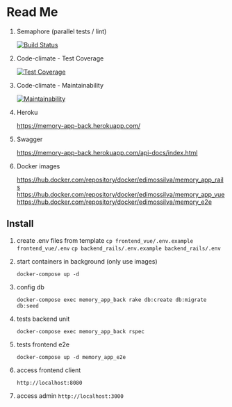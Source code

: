 # Read Me
1. Semaphore (parallel tests / lint)

   [![Build Status](https://edimossilva.semaphoreci.com/badges/memory_app/branches/master.svg?style=shields)](https://edimossilva.semaphoreci.com/projects/memory_app)

1. Code-climate - Test Coverage

   [![Test Coverage](https://api.codeclimate.com/v1/badges/acf7bd7bd4f5d1a4e7bc/test_coverage)](https://codeclimate.com/github/edimossilva/memory_app/test_coverage)

1. Code-climate - Maintainability

   [![Maintainability](https://api.codeclimate.com/v1/badges/acf7bd7bd4f5d1a4e7bc/maintainability)](https://codeclimate.com/github/edimossilva/memory_app/maintainability)

1. Heroku

   https://memory-app-back.herokuapp.com/

1. Swagger

   https://memory-app-back.herokuapp.com/api-docs/index.html

1. Docker images

   https://hub.docker.com/repository/docker/edimossilva/memory_app_rails
   https://hub.docker.com/repository/docker/edimossilva/memory_app_vue
   https://hub.docker.com/repository/docker/edimossilva/memory_e2e
## Install
1. create .env files from template
    `cp frontend_vue/.env.example frontend_vue/.env`
    `cp backend_rails/.env.example backend_rails/.env`
1. start containers in background (only use images)

   `docker-compose up -d`

1. config db

   `docker-compose exec memory_app_back rake db:create db:migrate db:seed`

1. tests backend unit

   `docker-compose exec memory_app_back rspec`


1. tests frontend e2e

   `docker-compose up -d memory_app_e2e`

1. access frontend client

   `http://localhost:8080`

1. access admin
   `http://localhost:3000`


